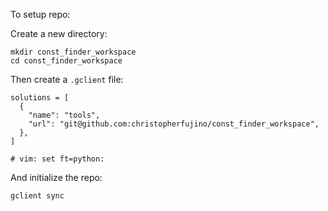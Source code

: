 To setup repo:

Create a new directory:

```
mkdir const_finder_workspace
cd const_finder_workspace
```

Then create a `.gclient` file:

```
solutions = [
  {
    "name": "tools",
    "url": "git@github.com:christopherfujino/const_finder_workspace",
  },
]

# vim: set ft=python:
```

And initialize the repo:

```
gclient sync
```
